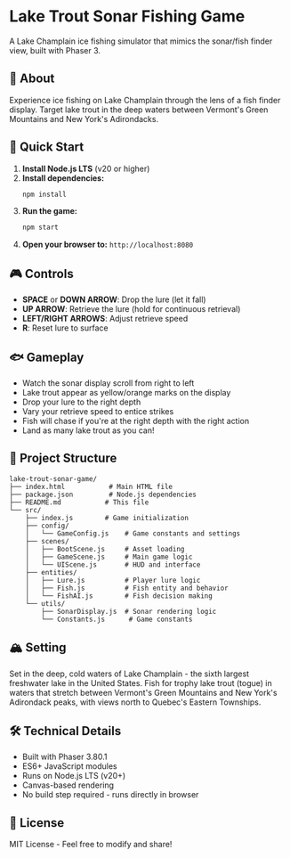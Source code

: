 # Lake Trout Sonar Fishing Game

A Lake Champlain ice fishing simulator that mimics the sonar/fish finder view, built with Phaser 3.

## 🎣 About

Experience ice fishing on Lake Champlain through the lens of a fish finder display. Target lake trout in the deep waters between Vermont's Green Mountains and New York's Adirondacks.

## 🚀 Quick Start

1. **Install Node.js LTS** (v20 or higher)
2. **Install dependencies:**
   ```bash
   npm install
   ```
3. **Run the game:**
   ```bash
   npm start
   ```
4. **Open your browser to:** `http://localhost:8080`

## 🎮 Controls

- **SPACE** or **DOWN ARROW**: Drop the lure (let it fall)
- **UP ARROW**: Retrieve the lure (hold for continuous retrieval)
- **LEFT/RIGHT ARROWS**: Adjust retrieve speed
- **R**: Reset lure to surface

## 🐟 Gameplay

- Watch the sonar display scroll from right to left
- Lake trout appear as yellow/orange marks on the display
- Drop your lure to the right depth
- Vary your retrieve speed to entice strikes
- Fish will chase if you're at the right depth with the right action
- Land as many lake trout as you can!

## 📁 Project Structure

```
lake-trout-sonar-game/
├── index.html           # Main HTML file
├── package.json         # Node.js dependencies
├── README.md           # This file
└── src/
    ├── index.js        # Game initialization
    ├── config/
    │   └── GameConfig.js    # Game constants and settings
    ├── scenes/
    │   ├── BootScene.js     # Asset loading
    │   ├── GameScene.js     # Main game logic
    │   └── UIScene.js       # HUD and interface
    ├── entities/
    │   ├── Lure.js          # Player lure logic
    │   ├── Fish.js          # Fish entity and behavior
    │   └── FishAI.js        # Fish decision making
    └── utils/
        ├── SonarDisplay.js  # Sonar rendering logic
        └── Constants.js      # Game constants
```

## 🏔️ Setting

Set in the deep, cold waters of Lake Champlain - the sixth largest freshwater lake in the United States. Fish for trophy lake trout (togue) in waters that stretch between Vermont's Green Mountains and New York's Adirondack peaks, with views north to Quebec's Eastern Townships.

## 🛠️ Technical Details

- Built with Phaser 3.80.1
- ES6+ JavaScript modules
- Runs on Node.js LTS (v20+)
- Canvas-based rendering
- No build step required - runs directly in browser

## 📝 License

MIT License - Feel free to modify and share!
